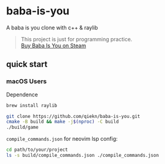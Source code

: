 # baba-is-you

A baba is you clone with c++ &amp; raylib

> This project is just for programming practice.  
> [Buy Baba Is You on Steam](https://store.steampowered.com/app/736260/Baba_Is_You/)

## quick start

### macOS Users

Dependence

```bash
brew install raylib
```

```bash
git clone https://github.com/qiekn/baba-is-you.git
cmake -B build && make -j$(nproc) -C build
./build/game
```

`compile_commands.json` for neovim lsp config:

```bash
cd path/to/your/project
ls -s build/compile_commands.json ./compile_commands.json
```
